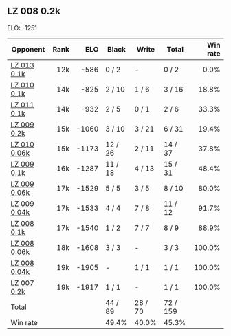## LZ 008 0.2k ##

ELO: -1251

Opponent | Rank | ELO | Black | Write | Total | Win rate
---------|-----:|----:|-------|-------|-------|-------:
[LZ 013 0.1k](LZ%20013%200.1k.md) | 12k | -586 | 0 / 2 | - | 0 / 2 | 0.0%
[LZ 010 0.1k](LZ%20010%200.1k.md) | 14k | -825 | 2 / 10 | 1 / 6 | 3 / 16 | 18.8%
[LZ 011 0.1k](LZ%20011%200.1k.md) | 14k | -932 | 2 / 5 | 0 / 1 | 2 / 6 | 33.3%
[LZ 009 0.2k](LZ%20009%200.2k.md) | 15k | -1060 | 3 / 10 | 3 / 21 | 6 / 31 | 19.4%
[LZ 010 0.06k](LZ%20010%200.06k.md) | 15k | -1173 | 12 / 26 | 2 / 11 | 14 / 37 | 37.8%
[LZ 009 0.1k](LZ%20009%200.1k.md) | 16k | -1287 | 11 / 18 | 4 / 13 | 15 / 31 | 48.4%
[LZ 009 0.06k](LZ%20009%200.06k.md) | 17k | -1529 | 5 / 5 | 3 / 5 | 8 / 10 | 80.0%
[LZ 009 0.04k](LZ%20009%200.04k.md) | 17k | -1533 | 4 / 4 | 7 / 8 | 11 / 12 | 91.7%
[LZ 008 0.1k](LZ%20008%200.1k.md) | 17k | -1540 | 1 / 2 | 7 / 7 | 8 / 9 | 88.9%
[LZ 008 0.06k](LZ%20008%200.06k.md) | 18k | -1608 | 3 / 3 | - | 3 / 3 | 100.0%
[LZ 008 0.04k](LZ%20008%200.04k.md) | 19k | -1905 | - | 1 / 1 | 1 / 1 | 100.0%
[LZ 007 0.2k](LZ%20007%200.2k.md) | 19k | -1917 | 1 / 1 | - | 1 / 1 | 100.0%
Total | | | 44 / 89 | 28 / 70 | 72 / 159 | 
Win rate| | | 49.4% | 40.0% | 45.3% | 
